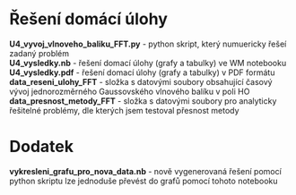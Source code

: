 # Řešení domácí úlohy
**U4_vyvoj_vlnoveho_baliku_FFT.py** - python skript, který numuericky řešeí zadaný problém  <br/>
**U4_vysledky.nb** - řešení domací úlohy (grafy a tabulky) ve WM notebooku  <br/> 
**U4_vysledky.pdf** - řešení domací úlohy (grafy a tabulky) v PDF formátu  <br/>
**data_reseni_ulohy_FFT** - složka s datovými soubory obsahující časový vývoj jednorozměrného Gaussovského vlnového balíku v poli HO  <br/>
**data_presnost_metody_FFT** - složka s datovými soubory pro analyticky řešitelné problémy, dle kterých jsem testoval přesnost metody  <br/>

# Dodatek
**vykresleni_grafu_pro_nova_data.nb** - nově vygenerovaná řešení pomocí python skriptu lze jednoduše převést do grafů pomocí tohoto notebooku
